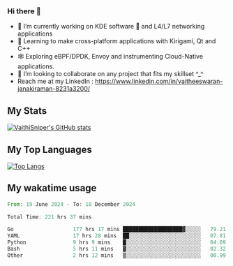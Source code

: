 ### Hi there 👋

- 🔭 I’m currently working on KDE software 💓 and L4/L7 networking applications 
- 📖 Learning to make cross-platform applications with Kirigami, Qt and C++
- 🕸️ Exploring eBPF/DPDK, Envoy and instrumenting Cloud-Native applications. 
- 👯 I’m looking to collaborate on any project that fits my skillset ^_^
- Reach me at my LinkedIn : https://www.linkedin.com/in/vaitheeswaran-janakiraman-8231a3200/

## My Stats
[![VaithiSniper's GitHub stats](https://github-readme-stats.vercel.app/api?username=VaithiSniper&hide=stars&theme=radical)](https://github.com/anuraghazra/github-readme-stats)

## My Top Languages

[![Top Langs](https://github-readme-stats.vercel.app/api/top-langs/?username=VaithiSniper&layout=compact)](https://github.com/anuraghazra/github-readme-stats)

## My wakatime usage

<!--START_SECTION:waka-->

```rust
From: 19 June 2024 - To: 18 December 2024

Total Time: 221 hrs 37 mins

Go                   177 hrs 17 mins ███████████████████▓░░░░░   79.21 %
YAML                 17 hrs 28 mins  ██░░░░░░░░░░░░░░░░░░░░░░░   07.81 %
Python               9 hrs 9 mins    █░░░░░░░░░░░░░░░░░░░░░░░░   04.09 %
Bash                 5 hrs 11 mins   ▓░░░░░░░░░░░░░░░░░░░░░░░░   02.32 %
Other                2 hrs 12 mins   ▒░░░░░░░░░░░░░░░░░░░░░░░░   00.99 %
```

<!--END_SECTION:waka-->
